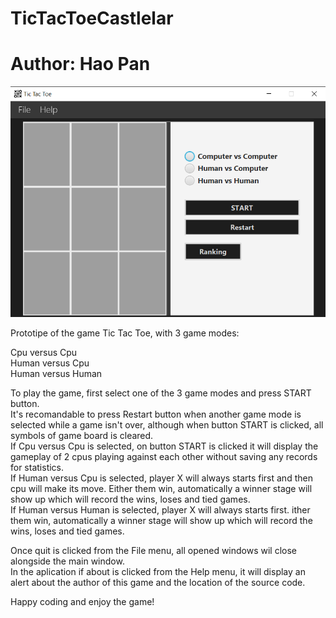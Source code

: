 # TicTacToeCastlelar
# Author: Hao Pan

![alt text](https://github.com/haolgpan/TicTacToeCastlelar/blob/master/resources/img.png?raw=true)

Prototipe of the game Tic Tac Toe, with 3 game modes:

Cpu versus Cpu   
Human versus Cpu  
Human versus Human  

To play the game, first select one of the 3 game modes and press START button.  
It's recomandable to press Restart button when another game mode is selected while a game isn't over, although when button START 
is clicked, all symbols of game board is cleared.  
If Cpu versus Cpu is selected, on button START is clicked it will display the gameplay of 2 cpus playing against each other
without saving any records for statistics.  
If Human versus Cpu is selected, player X will always starts first and then cpu will make its move. Either them win, automatically
a winner stage will show up which will record the wins, loses and tied games.  
If Human versus Human is selected, player X will always starts first. ither them win, automatically
a winner stage will show up which will record the wins, loses and tied games.  

Once quit is clicked from the File menu, all opened windows wil close alongside the main window.  
In the aplication if about is clicked from the Help menu, it will display an alert about the author of this game and the location of the source code.  

Happy coding and enjoy the game!  

